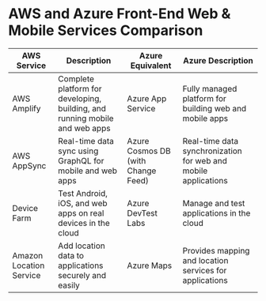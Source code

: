 # AWS and Azure Front-End Web & Mobile Services Comparison

| **AWS Service**                          | **Description**                                           | **Azure Equivalent**                   | **Azure Description**                                   |
|------------------------------------------|-----------------------------------------------------------|----------------------------------------|-------------------------------------------------------|
| AWS Amplify                              | Complete platform for developing, building, and running mobile and web apps | Azure App Service                      | Fully managed platform for building web and mobile apps |
| AWS AppSync                              | Real-time data sync using GraphQL for mobile and web apps | Azure Cosmos DB (with Change Feed)    | Real-time data synchronization for web and mobile applications |
| Device Farm                              | Test Android, iOS, and web apps on real devices in the cloud | Azure DevTest Labs                     | Manage and test applications in the cloud             |
| Amazon Location Service                  | Add location data to applications securely and easily     | Azure Maps                             | Provides mapping and location services for applications |
